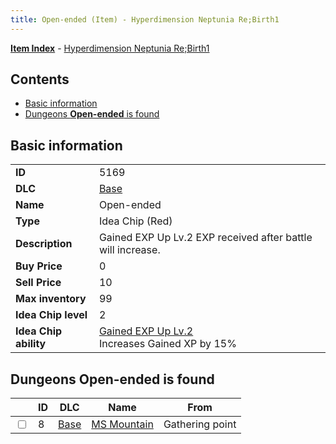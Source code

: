 ```yaml
---
title: Open-ended (Item) - Hyperdimension Neptunia Re;Birth1
---
```


[**Item Index**](/neptunia/rb1/item/index.html) - [Hyperdimension Neptunia Re;Birth1](/neptunia/rb1)

## Contents

- [Basic information](#basic-information)
- [Dungeons **Open-ended** is found](#dungeons-open-ended-is-found)
## Basic information

|   |   |
| -- | -- |
| **ID** | 5169 |
| **DLC** | [Base](/neptunia/rb1/dlc/1-base.html) |
| **Name** | Open-ended |
| **Type** | Idea Chip (Red) |
| **Description** | Gained EXP Up Lv.2 EXP received after battle will increase. |
| **Buy Price** | 0 |
| **Sell Price** | 10 |
| **Max inventory** | 99 |
| **Idea Chip level** | 2 |
| **Idea Chip ability** | [Gained EXP Up Lv.2](/neptunia/rb1/avatar/1-9668-gained-exp-up-lv-2.html)<br />Increases Gained XP by 15% |


## Dungeons **Open-ended** is found

|    | ID | DLC | Name | From |
| -- | -- | --- | ---- | ---- |
| <input type="checkbox" id="rb1-dungeon-1-8" class="trackbox" /> | 8 | [Base](/neptunia/rb1/dlc/1-base.html) | [MS Mountain](/neptunia/rb1/dungeon/1-8-ms-mountain.html) | Gathering point |
